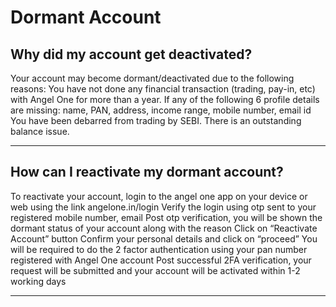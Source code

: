 # Dormant Account

## Why did my account get deactivated?

Your account may become dormant/deactivated due to the following reasons:
You have not done any financial transaction (trading, pay-in, etc) with Angel One for more than a year.
If any of the following 6 profile details are missing: name, PAN, address, income range, mobile number, email id
You have been debarred from trading by SEBI.
There is an outstanding balance issue.

---

## How can I reactivate my dormant account?

To reactivate your account, login to the angel one app on your device or web using the link
angelone.in/login
Verify the login using otp sent to your registered mobile number, email
Post otp verification, you will be shown the dormant status of your account along with the reason
Click on “Reactivate Account” button
Confirm your personal details and click on “proceed”
You will be required to do the 2 factor authentication using your pan number registered with Angel One account
Post successful 2FA verification, your request will be submitted and your account will be activated within 1-2 working days

---

